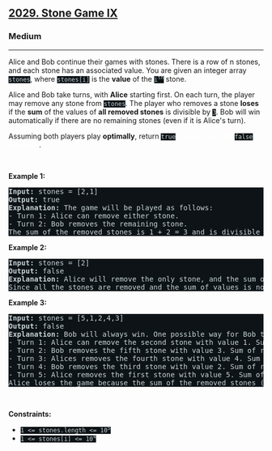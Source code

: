 <h2><a href="https://leetcode.com/problems/stone-game-ix/">2029. Stone Game IX</a></h2><h3>Medium</h3><hr><div><p>Alice and Bob continue their games with stones. There is a row of n stones, and each stone has an associated value. You are given an integer array <code style="background-color: rgb(13, 19, 22) !important; color: rgb(200, 212, 217) !important;">stones</code>, where <code style="background-color: rgb(13, 19, 22) !important; color: rgb(200, 212, 217) !important;">stones[i]</code> is the <strong>value</strong> of the <code style="background-color: rgb(13, 19, 22) !important; color: rgb(200, 212, 217) !important;">i<sup>th</sup></code> stone.</p>

<p>Alice and Bob take turns, with <strong>Alice</strong> starting first. On each turn, the player may remove any stone from <code style="background-color: rgb(13, 19, 22) !important; color: rgb(200, 212, 217) !important;">stones</code>. The player who removes a stone <strong>loses</strong> if the <strong>sum</strong> of the values of <strong>all removed stones</strong> is divisible by <code style="background-color: rgb(13, 19, 22) !important; color: rgb(200, 212, 217) !important;">3</code>. Bob will win automatically if there are no remaining stones (even if it is Alice's turn).</p>

<p>Assuming both players play <strong>optimally</strong>, return <code style="background-color: rgb(13, 19, 22) !important; color: rgb(200, 212, 217) !important;">true</code> <em style="color: rgb(255, 255, 255) !important;">if Alice wins and</em> <code style="background-color: rgb(13, 19, 22) !important; color: rgb(200, 212, 217) !important;">false</code> <em style="color: rgb(255, 255, 255) !important;">if Bob wins</em>.</p>

<p>&nbsp;</p>
<p><strong>Example 1:</strong></p>

<pre style="background-color: rgb(13, 19, 22) !important; color: rgb(200, 212, 218) !important;"><strong>Input:</strong> stones = [2,1]
<strong>Output:</strong> true
<strong>Explanation:</strong>&nbsp;The game will be played as follows:
- Turn 1: Alice can remove either stone.
- Turn 2: Bob removes the remaining stone. 
The sum of the removed stones is 1 + 2 = 3 and is divisible by 3. Therefore, Bob loses and Alice wins the game.
</pre>

<p><strong>Example 2:</strong></p>

<pre style="background-color: rgb(13, 19, 22) !important; color: rgb(200, 212, 218) !important;"><strong>Input:</strong> stones = [2]
<strong>Output:</strong> false
<strong>Explanation:</strong>&nbsp;Alice will remove the only stone, and the sum of the values on the removed stones is 2. 
Since all the stones are removed and the sum of values is not divisible by 3, Bob wins the game.
</pre>

<p><strong>Example 3:</strong></p>

<pre style="background-color: rgb(13, 19, 22) !important; color: rgb(200, 212, 218) !important;"><strong>Input:</strong> stones = [5,1,2,4,3]
<strong>Output:</strong> false
<strong>Explanation:</strong> Bob will always win. One possible way for Bob to win is shown below:
- Turn 1: Alice can remove the second stone with value 1. Sum of removed stones = 1.
- Turn 2: Bob removes the fifth stone with value 3. Sum of removed stones = 1 + 3 = 4.
- Turn 3: Alices removes the fourth stone with value 4. Sum of removed stones = 1 + 3 + 4 = 8.
- Turn 4: Bob removes the third stone with value 2. Sum of removed stones = 1 + 3 + 4 + 2 = 10.
- Turn 5: Alice removes the first stone with value 5. Sum of removed stones = 1 + 3 + 4 + 2 + 5 = 15.
Alice loses the game because the sum of the removed stones (15) is divisible by 3. Bob wins the game.
</pre>

<p>&nbsp;</p>
<p><strong>Constraints:</strong></p>

<ul>
	<li><code style="background-color: rgb(13, 19, 22) !important; color: rgb(200, 212, 217) !important;">1 &lt;= stones.length &lt;= 10<sup>5</sup></code></li>
	<li><code style="background-color: rgb(13, 19, 22) !important; color: rgb(200, 212, 217) !important;">1 &lt;= stones[i] &lt;= 10<sup>4</sup></code></li>
</ul>
</div>